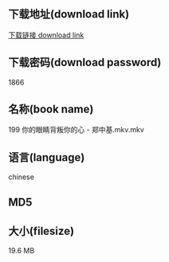 ## 下载地址(download link)
[下载链接 download link](https://voluble-croquembouche-d321dc.netlify.app/?s=199+%E4%BD%A0%E7%9A%84%E7%9C%BC%E7%9D%9B%E8%83%8C%E5%8F%9B%E4%BD%A0%E7%9A%84%E5%BF%83+-+%E9%83%91%E4%B8%AD%E5%9F%BA.mkv)

## 下载密码(download password)
1866

## 名称(book name)
199 你的眼睛背叛你的心 - 郑中基.mkv.mkv

## 语言(language)
chinese

## MD5


## 大小(filesize)
19.6 MB
